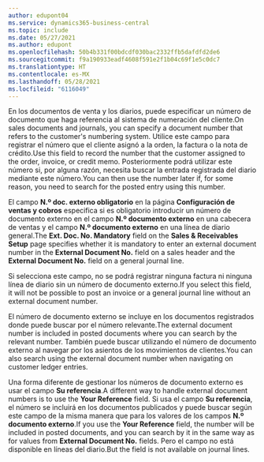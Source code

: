 ```yaml
---
author: edupont04
ms.service: dynamics365-business-central
ms.topic: include
ms.date: 05/27/2021
ms.author: edupont
ms.openlocfilehash: 50b4b331f00bdcdf030bac2332ffb5dafdfd2de6
ms.sourcegitcommit: f9a190933eadf4608f591e2f1b04c69f1e5c0dc7
ms.translationtype: HT
ms.contentlocale: es-MX
ms.lasthandoff: 05/28/2021
ms.locfileid: "6116049"
---
```

<span data-ttu-id="b366f-101">En los documentos de venta y los diarios, puede especificar un número de documento que haga referencia al sistema de numeración del cliente.</span><span class="sxs-lookup"><span data-stu-id="b366f-101">On sales documents and journals, you can specify a document number that refers to the customer's numbering system.</span></span> <!--You can enter a maximum of ten characters, both numbers and letters.--> <span data-ttu-id="b366f-102">Utilice este campo para registrar el número que el cliente asignó a la orden, la factura o la nota de crédito.</span><span class="sxs-lookup"><span data-stu-id="b366f-102">Use this field to record the number that the customer assigned to the order, invoice, or credit memo.</span></span> <span data-ttu-id="b366f-103">Posteriormente podrá utilizar este número si, por alguna razón, necesita buscar la entrada registrada del diario mediante este número.</span><span class="sxs-lookup"><span data-stu-id="b366f-103">You can then use the number later if, for some reason, you need to search for the posted entry using this number.</span></span>  

<span data-ttu-id="b366f-104">El campo **N.º doc. externo obligatorio** en la página **Configuración de ventas y cobros** especifica si es obligatorio introducir un número de documento externo en el campo **N.º documento externo** en una cabecera de ventas y el campo **N.º documento externo** en una línea de diario general.</span><span class="sxs-lookup"><span data-stu-id="b366f-104">The **Ext. Doc. No. Mandatory** field on the **Sales & Receivables Setup** page specifies whether it is mandatory to enter an external document number in the **External Document No.** field on a sales header and the **External Document No.** field on a general journal line.</span></span>

<span data-ttu-id="b366f-105">Si selecciona este campo, no se podrá registrar ninguna factura ni ninguna línea de diario sin un número de documento externo.</span><span class="sxs-lookup"><span data-stu-id="b366f-105">If you select this field, it will not be possible to post an invoice or a general journal line without an external document number.</span></span>

<span data-ttu-id="b366f-106">El número de documento externo se incluye en los documentos registrados donde puede buscar por el número relevante.</span><span class="sxs-lookup"><span data-stu-id="b366f-106">The external document number is included in posted documents where you can search by the relevant number.</span></span> <span data-ttu-id="b366f-107">También puede buscar utilizando el número de documento externo al navegar por los asientos de los movimientos de clientes.</span><span class="sxs-lookup"><span data-stu-id="b366f-107">You can also search using the external document number when navigating on customer ledger entries.</span></span>

<span data-ttu-id="b366f-108">Una forma diferente de gestionar los números de documento externo es usar el campo **Su referencia**.</span><span class="sxs-lookup"><span data-stu-id="b366f-108">A different way to handle external document numbers is to use the **Your Reference** field.</span></span> <span data-ttu-id="b366f-109">Si usa el campo **Su referencia**, el número se incluirá en los documentos publicados y puede buscar según este campo de la misma manera que para los valores de los campos **N.º documento externo**.</span><span class="sxs-lookup"><span data-stu-id="b366f-109">If you use the **Your Reference** field, the number will be included in posted documents, and you can search by it in the same way as for values from **External Document No.** fields.</span></span> <span data-ttu-id="b366f-110">Pero el campo no está disponible en líneas del diario.</span><span class="sxs-lookup"><span data-stu-id="b366f-110">But the field is not available on journal lines.</span></span>
